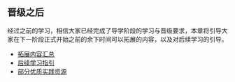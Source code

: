 ## 晋级之后

经过之前的学习，相信大家已经完成了导学阶段的学习与晋级要求，本章将引导大家在下一阶段正式开始之前的余下时间可以拓展的内容，以及对后续学习的引导。

* [拓展内容汇总](ch6-01.md)
* [后续学习指引](ch6-02.md)
* [部分优质实践资源](ch6-03.md)
